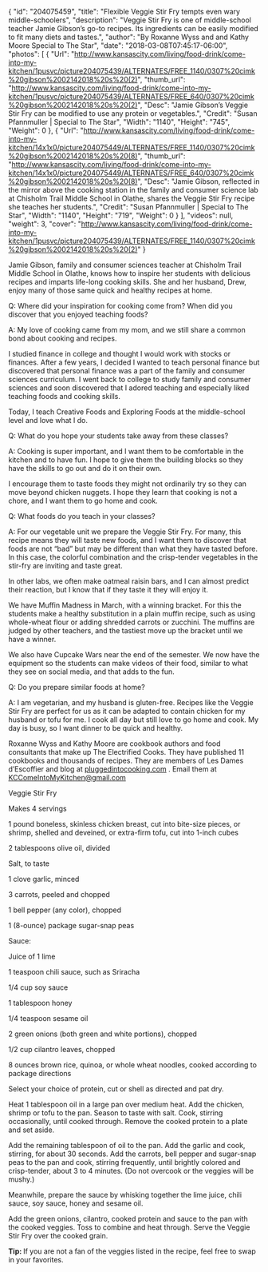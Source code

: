 {
  "id": "204075459",
  "title": "Flexible Veggie Stir Fry tempts even wary middle-schoolers",
  "description": "Veggie Stir Fry is one of middle-school teacher Jamie Gibson’s go-to recipes. Its ingredients can be easily modified to fit many diets and tastes.",
  "author": "By Roxanne Wyss and and Kathy Moore Special to The Star",
  "date": "2018-03-08T07:45:17-06:00",
  "photos": [
    {
      "Url": "http://www.kansascity.com/living/food-drink/come-into-my-kitchen/1pusvc/picture204075439/ALTERNATES/FREE_1140/0307%20cimk%20gibson%2002142018%20s%20(2)",
      "thumb_url": "http://www.kansascity.com/living/food-drink/come-into-my-kitchen/1pusvc/picture204075439/ALTERNATES/FREE_640/0307%20cimk%20gibson%2002142018%20s%20(2)",
      "Desc": "Jamie Gibson’s Veggie Stir Fry can be modified to use any protein or vegetables.",
      "Credit": "Susan Pfannmuller | Special to The Star",
      "Width": "1140",
      "Height": "745",
      "Weight": 0
    },
    {
      "Url": "http://www.kansascity.com/living/food-drink/come-into-my-kitchen/14x1x0/picture204075449/ALTERNATES/FREE_1140/0307%20cimk%20gibson%2002142018%20s%20(8)",
      "thumb_url": "http://www.kansascity.com/living/food-drink/come-into-my-kitchen/14x1x0/picture204075449/ALTERNATES/FREE_640/0307%20cimk%20gibson%2002142018%20s%20(8)",
      "Desc": "Jamie Gibson, reflected in the mirror above the cooking station in the family and consumer science lab at Chisholm Trail Middle School in Olathe, shares the Veggie Stir Fry recipe she teaches her students.",
      "Credit": "Susan Pfannmuller | Special to The Star",
      "Width": "1140",
      "Height": "719",
      "Weight": 0
    }
  ],
  "videos": null,
  "weight": 3,
  "cover": "http://www.kansascity.com/living/food-drink/come-into-my-kitchen/1pusvc/picture204075439/ALTERNATES/FREE_1140/0307%20cimk%20gibson%2002142018%20s%20(2)"
}

<p>Jamie Gibson, family and consumer sciences teacher at Chisholm Trail Middle School in Olathe, knows how to inspire her students with delicious recipes and imparts life-long cooking skills. She and her husband, Drew, enjoy many of those same quick and healthy recipes at home.</p><p><span class="ng_intro_bold_italic">Q: Where did your inspiration for cooking come from? When did you discover that you enjoyed teaching foods?</span></p><p><span class="ng_page_topic_leadin">A: My love of cooking came from my mom, and we still share a common bond about cooking and recipes.</span></p><p> I studied finance in college and thought I would work with stocks or finances. After a few years, I decided I wanted to teach personal finance but discovered that personal finance was a part of the family and consumer sciences curriculum. I went back to college to study family and consumer sciences and soon discovered that I adored teaching and especially liked teaching foods and cooking skills.</p><p> Today, I teach Creative Foods and Exploring Foods at the middle-school level and love what I do. </p><p><span class="ng_intro_bold_italic">Q: What do you hope your students take away from these classes?</span></p><p><span class="ng_page_topic_leadin">A: Cooking is super important, and I want them to be comfortable in the kitchen and to have fun. I hope to give them the building blocks so they have the skills to go out and do it on their own.</span></p><p> I encourage them to taste foods they might not ordinarily try so they can move beyond chicken nuggets. I hope they learn that cooking is not a chore, and I want them to go home and cook. </p><p><span class="ng_intro_bold_italic">Q: What foods do you teach in your classes?</span></p><p><span class="ng_page_topic_leadin">A: For our vegetable unit we prepare the Veggie Stir Fry. For many, this recipe means they will taste new foods, and I want them to discover that foods are not “bad” but may be different than what they have tasted before. In this case, the colorful combination and the crisp-tender vegetables in the stir-fry are inviting and taste great.</span> </p><p>In other labs, we often make oatmeal raisin bars, and I can almost predict their reaction, but I know that if they taste it they will enjoy it. </p><p>We have Muffin Madness in March, with a winning bracket. For this the students make a healthy substitution in a plain muffin recipe, such as using whole-wheat flour or adding shredded carrots or zucchini. The muffins are judged by other teachers, and the tastiest move up the bracket until we have a winner.</p><p>We also have Cupcake Wars near the end of the semester. We now have the equipment so the students can make videos of their food, similar to what they see on social media, and that adds to the fun. </p><p><span class="ng_intro_bold_italic">Q: Do you prepare similar foods at home?</span> </p><p><span class="ng_page_topic_leadin">A: I am vegetarian, and my husband is gluten-free. Recipes like the Veggie Stir Fry are perfect for us as it can be adapted to contain chicken for my husband or tofu for me. I cook all day but still love to go home and cook. My day is busy, so I want dinner to be quick and healthy.</span> </p><div class="ng_endnote_contact"><p>Roxanne Wyss and Kathy Moore are cookbook authors and food consultants that make up The Electrified Cooks. They have published 11 cookbooks and thousands of recipes. They are members of Les Dames d’Escoffier and blog at <a href="http://pluggedintocooking.com/" target="_blank" title=""><u>pluggedintocooking.com</u></a> . Email them at <a href="mailto:KCComeIntoMyKitchen@gmail.com" title="">KCComeIntoMyKitchen@gmail.com</a></p> </div><div class="ng_howto"><div class="ng_howto_head"><p>Veggie Stir Fry</p> </div><div class="ng_howto_volume"><p>Makes 4 servings</p> </div><div class="ng_howto_components"><p>1 pound boneless, skinless chicken breast, cut into bite-size pieces, or shrimp, shelled and deveined, or extra-firm tofu, cut into 1-inch cubes</p> <p>2 tablespoons olive oil, divided</p> <p>Salt, to taste</p> <p>1 clove garlic, minced</p> <p>3 carrots, peeled and chopped</p> <p>1 bell pepper (any color), chopped</p> <p>1 (8-ounce) package sugar-snap peas</p> <p> </p> <p>Sauce:</p> <p>Juice of 1 lime</p> <p>1 teaspoon chili sauce, such as Sriracha</p> <p>1/4 cup soy sauce</p> <p>1 tablespoon honey</p> <p>1/4 teaspoon sesame oil</p> <p>2 green onions (both green and white portions), chopped</p> <p>1/2 cup cilantro leaves, chopped</p> <p>8 ounces brown rice, quinoa, or whole wheat noodles, cooked according to package directions</p> </div><p>Select your choice of protein, cut or shell as directed and pat dry.</p><p>Heat 1 tablespoon oil in a large pan over medium heat. Add the chicken, shrimp or tofu to the pan. Season to taste with salt. Cook, stirring occasionally, until cooked through. Remove the cooked protein to a plate and set aside.</p><p>Add the remaining tablespoon of oil to the pan. Add the garlic and cook, stirring, for about 30 seconds. Add the carrots, bell pepper and sugar-snap peas to the pan and cook, stirring frequently, until brightly colored and crisp-tender, about 3 to 4 minutes. (Do not overcook or the veggies will be mushy.)</p><p>Meanwhile, prepare the sauce by whisking together the lime juice, chili sauce, soy sauce, honey and sesame oil. </p><p>Add the green onions, cilantro, cooked protein and sauce to the pan with the cooked veggies. Toss to combine and heat through. Serve the Veggie Stir Fry over the cooked grain. </p><p><strong>Tip: </strong>If you are not a fan of the veggies listed in the recipe, feel free to swap in your favorites. </p></div>

